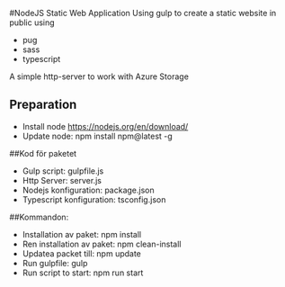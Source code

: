 #NodeJS Static Web Application
Using gulp to create a static website in public using  
- pug
- sass
- typescript  

A simple http-server to work with Azure Storage

## Preparation
- Install node https://nodejs.org/en/download/
- Update node: npm install npm@latest -g

##Kod för paketet
- Gulp script: gulpfile.js
- Http Server: server.js
- Nodejs konfiguration: package.json
- Typescript konfiguration: tsconfig.json

##Kommandon:
- Installation av paket: npm install
- Ren installation av paket: npm clean-install
- Updatea packet till: npm update
- Run gulpfile: gulp
- Run script to start: npm run start